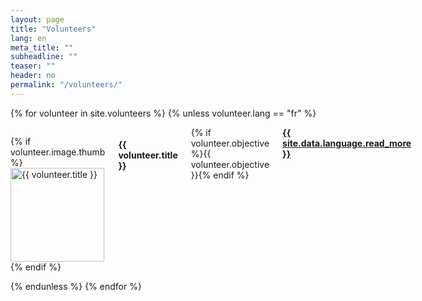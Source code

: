 ```yaml
---
layout: page
title: "Volunteers"
lang: en
meta_title: ""
subheadline: ""
teaser: ""
header: no
permalink: "/volunteers/"
---
```

{% for volunteer in site.volunteers %}
{% unless volunteer.lang == "fr" %}
   <div class="row">
   <div class="small-12 columns b60">

   {% if volunteer.image.thumb %}<a href="{{ site.url }}{{ site.baseurl }}{{ volunteer.url }}" title="{{ volunteer.title }}"><img src="{{ site.urlimg }}{{ volunteer.image.thumb }}" class="alignleft" width="150" height="150" alt="{{ volunteer.title }}"></a>{% endif %}

   <h4>{{ volunteer.title }}</h4> {% if volunteer.objective %}{{ volunteer.objective }}{% endif %}
   <a href="{{ site.url }}{{ site.baseurl }}{{ volunteer.url }}" title="{{ site.data.language.read }} {{ volunteer.title }}"><strong>{{ site.data.language.read_more }}</strong></a>

   </div>
   </div>
{% endunless %}
{% endfor %}
